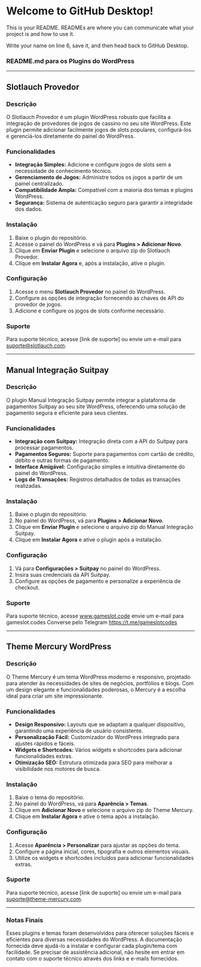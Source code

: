 # Welcome to GitHub Desktop!

This is your README. READMEs are where you can communicate what your project is and how to use it.

Write your name on line 6, save it, and then head back to GitHub Desktop.


### README.md para os Plugins do WordPress

---

## Slotlauch Provedor

### Descrição

O Slotlauch Provedor é um plugin WordPress robusto que facilita a integração de provedores de jogos de cassino no seu site WordPress. Este plugin permite adicionar facilmente jogos de slots populares, configurá-los e gerenciá-los diretamente do painel do WordPress.

### Funcionalidades

- **Integração Simples:** Adicione e configure jogos de slots sem a necessidade de conhecimento técnico.
- **Gerenciamento de Jogos:** Administre todos os jogos a partir de um painel centralizado.
- **Compatibilidade Ampla:** Compatível com a maioria dos temas e plugins WordPress.
- **Segurança:** Sistema de autenticação seguro para garantir a integridade dos dados.

### Instalação

1. Baixe o plugin do repositório.
2. Acesse o painel do WordPress e vá para **Plugins > Adicionar Novo**.
3. Clique em **Enviar Plugin** e selecione o arquivo zip do Slotlauch Provedor.
4. Clique em **Instalar Agora** e, após a instalação, ative o plugin.

### Configuração

1. Acesse o menu **Slotlauch Provedor** no painel do WordPress.
2. Configure as opções de integração fornecendo as chaves de API do provedor de jogos.
3. Adicione e configure os jogos de slots conforme necessário.

### Suporte

Para suporte técnico, acesse [link de suporte] ou envie um e-mail para suporte@slotlauch.com.

---

## Manual Integração Suitpay

### Descrição

O plugin Manual Integração Suitpay permite integrar a plataforma de pagamentos Suitpay ao seu site WordPress, oferecendo uma solução de pagamento segura e eficiente para seus clientes.

### Funcionalidades

- **Integração com Suitpay:** Integração direta com a API do Suitpay para processar pagamentos.
- **Pagamentos Seguros:** Suporte para pagamentos com cartão de crédito, débito e outras formas de pagamento.
- **Interface Amigável:** Configuração simples e intuitiva diretamente do painel do WordPress.
- **Logs de Transações:** Registros detalhados de todas as transações realizadas.

### Instalação

1. Baixe o plugin do repositório.
2. No painel do WordPress, vá para **Plugins > Adicionar Novo**.
3. Clique em **Enviar Plugin** e selecione o arquivo zip do Manual Integração Suitpay.
4. Clique em **Instalar Agora** e ative o plugin após a instalação.

### Configuração

1. Vá para **Configurações > Suitpay** no painel do WordPress.
2. Insira suas credenciais da API Suitpay.
3. Configure as opções de pagamento e personalize a experiência de checkout.

### Suporte

Para suporte técnico, acesse www.gameslot.code
envie um e-mail para gameslot.codes
Converse pelo Telegram https://t.me/gameslotcodes

---

## Theme Mercury WordPress

### Descrição

O Theme Mercury é um tema WordPress moderno e responsivo, projetado para atender às necessidades de sites de negócios, portfólios e blogs. Com um design elegante e funcionalidades poderosas, o Mercury é a escolha ideal para criar um site impressionante.

### Funcionalidades

- **Design Responsivo:** Layouts que se adaptam a qualquer dispositivo, garantindo uma experiência de usuário consistente.
- **Personalização Fácil:** Customizador do WordPress integrado para ajustes rápidos e fáceis.
- **Widgets e Shortcodes:** Vários widgets e shortcodes para adicionar funcionalidades extras.
- **Otimização SEO:** Estrutura otimizada para SEO para melhorar a visibilidade nos motores de busca.

### Instalação

1. Baixe o tema do repositório.
2. No painel do WordPress, vá para **Aparência > Temas**.
3. Clique em **Adicionar Novo** e selecione o arquivo zip do Theme Mercury.
4. Clique em **Instalar Agora** e ative o tema após a instalação.

### Configuração

1. Acesse **Aparência > Personalizar** para ajustar as opções do tema.
2. Configure a página inicial, cores, tipografia e outros elementos visuais.
3. Utilize os widgets e shortcodes incluídos para adicionar funcionalidades extras.

### Suporte

Para suporte técnico, acesse [link de suporte] ou envie um e-mail para suporte@theme-mercury.com.

---

### Notas Finais

Esses plugins e temas foram desenvolvidos para oferecer soluções fáceis e eficientes para diversas necessidades do WordPress. A documentação fornecida deve ajudá-lo a instalar e configurar cada plugin/tema com facilidade. Se precisar de assistência adicional, não hesite em entrar em contato com o suporte técnico através dos links e e-mails fornecidos.